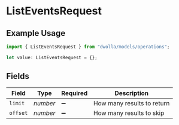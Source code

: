 # ListEventsRequest

## Example Usage

```typescript
import { ListEventsRequest } from "dwolla/models/operations";

let value: ListEventsRequest = {};
```

## Fields

| Field                      | Type                       | Required                   | Description                |
| -------------------------- | -------------------------- | -------------------------- | -------------------------- |
| `limit`                    | *number*                   | :heavy_minus_sign:         | How many results to return |
| `offset`                   | *number*                   | :heavy_minus_sign:         | How many results to skip   |